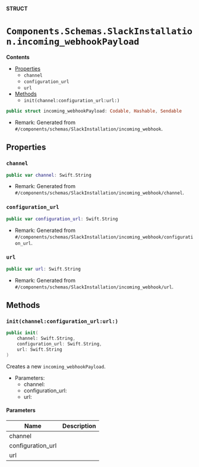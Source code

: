 **STRUCT**

# `Components.Schemas.SlackInstallation.incoming_webhookPayload`

**Contents**

- [Properties](#properties)
  - `channel`
  - `configuration_url`
  - `url`
- [Methods](#methods)
  - `init(channel:configuration_url:url:)`

```swift
public struct incoming_webhookPayload: Codable, Hashable, Sendable
```

- Remark: Generated from `#/components/schemas/SlackInstallation/incoming_webhook`.

## Properties
### `channel`

```swift
public var channel: Swift.String
```

- Remark: Generated from `#/components/schemas/SlackInstallation/incoming_webhook/channel`.

### `configuration_url`

```swift
public var configuration_url: Swift.String
```

- Remark: Generated from `#/components/schemas/SlackInstallation/incoming_webhook/configuration_url`.

### `url`

```swift
public var url: Swift.String
```

- Remark: Generated from `#/components/schemas/SlackInstallation/incoming_webhook/url`.

## Methods
### `init(channel:configuration_url:url:)`

```swift
public init(
    channel: Swift.String,
    configuration_url: Swift.String,
    url: Swift.String
)
```

Creates a new `incoming_webhookPayload`.

- Parameters:
  - channel:
  - configuration_url:
  - url:

#### Parameters

| Name | Description |
| ---- | ----------- |
| channel |  |
| configuration_url |  |
| url |  |